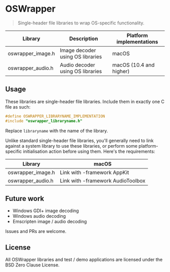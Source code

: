 # OSWrapper

> Single-header file libraries to wrap OS-specific functionality.

| Library           | Description                      | Platform implementations |
| ----------------- | -------------------------------- | ------------------------ |
| oswrapper_image.h | Image decoder using OS libraries | macOS                    |
| oswrapper_audio.h | Audio decoder using OS libraries | macOS (10.4 and higher)  |

## Usage

These libraries are single-header file libraries.
Include them in exactly one C file as such:

```C
#define OSWRAPPER_LIBRARYNAME_IMPLEMENTATION
#include "oswrapper_libraryname.h"
```

Replace `libraryname` with the name of the library.

Unlike standard single-header file libraries, you'll generally need to
link against a system library to use these libraries,
or perform some platform-specific initialisation action before using them.
Here's the requirements:

| Library           | macOS                             |
| ----------------- | --------------------------------- |
| oswrapper_image.h | Link with -framework AppKit       |
| oswrapper_audio.h | Link with -framework AudioToolbox |

## Future work

- Windows GDI+ image decoding
- Windows audio decoding
- Emscripten image / audio decoding

Issues and PRs are welcome.

## License

All OSWrapper libraries and test / demo applications are licensed under the BSD Zero Clause License.
